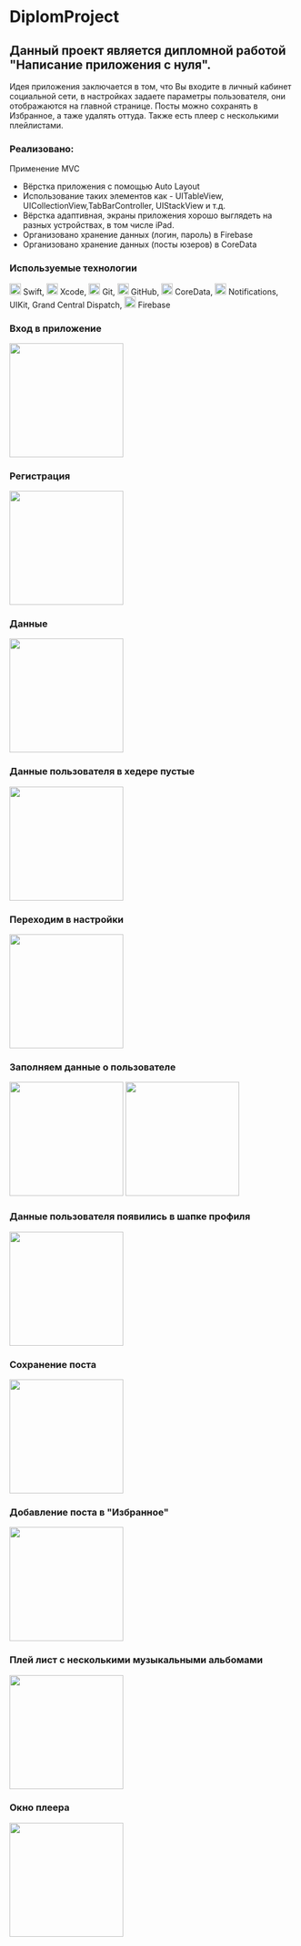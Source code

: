 # DiplomProject

## Данный проект является дипломной работой "Написание приложения с нуля". 

Идея приложения заключается в том, что Вы входите в личный кабинет социальной сети, в настройках задаете параметры пользователя, они отображаются на главной странице. Посты можно сохранять в Избранное, а таже удалять оттуда. Также есть плеер с несколькими плейлистами.

### Реализовано:

Применение MVC
- Вёрстка приложения с помощью Auto Layout
- Использование таких элементов как - UITableView, UICollectionView,TabBarController, UIStackView и т.д.
- Вёрстка адаптивная, экраны приложения хорошо выглядеть на разных устройствах, в том числе iPad.
- Организовано хранение данных (логин, пароль) в Firebase
- Организовано хранение данных (посты юзеров) в CoreData

### Используемые технологии

<a href="https://www.liblogo.com/lib/swift-logo.html" title="Swift Logo"><img src="https://www.liblogo.com/img-logo/sml/sw195a64c-swift-logo-apple-bird-code-ios-logo-swift-icon-free-download.webp" width="20"></a> Swift, <a href="https://www.liblogo.com/lib/xcode-logo.html" title="Xcode Logo"><img src="https://www.liblogo.com/img-logo/sml/xc6605m433-xcode-logo-marriott-library-apple-infrastructure-securely-deploying-xcode.webp" width="20"></a> Xcode, <img src="https://git-scm.com/images/logos/downloads/Git-Icon-1788C.png" width="20"/> Git, <img src="https://github.githubassets.com/assets/GitHub-Mark-ea2971cee799.png" width="20"/> GitHub, <img src="https://cdn.coursehunter.net/categories/200x200/core-data.webp" width="20"/>  CoreData, <img src="https://www.nicepng.com/png/full/43-432922_alarm-alert-bell-notification-bulletin-ring-sound-comments.png" width="20"/> Notifications, UIKit, Grand Central Dispatch, <a href="https://www.liblogo.com/lib/firebase-logo.html" title="Firebase Logo"><img src="https://www.liblogo.com/img-logo/sml/fi273fe35-firebase-logo-firebase-brand-guidelines.webp" width="20"></a> Firebase

### Вход в приложение 

<img src="https://github.com/indianajonez/DiplomProject/blob/main/1.png" width="200"/>

### Регистрация

<img src="https://github.com/indianajonez/DiplomProject/blob/main/2.png" width="200"/>

### Данные

<img src="https://github.com/indianajonez/DiplomProject/blob/main/3.png" width="200"/>

### Данные пользователя в хедере пустые

<img src="https://github.com/indianajonez/DiplomProject/blob/main/4.png" width="200"/>

### Переходим в настройки

<img src="https://github.com/indianajonez/DiplomProject/blob/main/5.png" width="200"/>

### Заполняем данные о пользователе 

<img src="https://github.com/indianajonez/DiplomProject/blob/main/6.png" width="200"/>

<img src="https://github.com/indianajonez/DiplomProject/blob/main/7.png" width="200"/>

### Данные пользователя появились в шапке профиля

<img src="https://github.com/indianajonez/DiplomProject/blob/main/8.png" width="200"/>

### Сохранение поста

<img src="https://github.com/indianajonez/DiplomProject/blob/main/9.png" width="200"/>

### Добавление поста в "Избранное"

<img src="https://github.com/indianajonez/DiplomProject/blob/main/10.png" width="200"/>

### Плей лист с несколькими музыкальными альбомами

<img src="https://github.com/indianajonez/DiplomProject/blob/main/11.png" width="200"/>

### Окно плеера

<img src="https://github.com/indianajonez/DiplomProject/blob/main/12.png" width="200"/>


